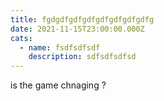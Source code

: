 ```yaml
---
title: fgdgdfgdfgdfgdfgdfgdfgdfg
date: 2021-11-15T23:00:00.000Z
cats:
  - name: fsdfsdfsdf
    description: sdfsdfsdfsd
---
```

is the game chnaging ?